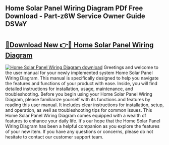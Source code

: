 ## Home Solar Panel Wiring Diagram PDf Free Download - Part-z6W Service Owner Guide DSVaY

# <h2><a href="http://dfmsv88.blite.top/?on=Home+Solar+Panel+Wiring+Diagram">🔗Download New 👉🔴 Home Solar Panel Wiring Diagram</a></h2>

[![Home Solar Panel Wiring Diagram download](https://i.imgur.com/lujVjoI.png)](http://dfmsv88.blite.top/?on=Home+Solar+Panel+Wiring+Diagram)
Greetings and welcome to the user manual for your newly implemented system Home Solar Panel Wiring Diagram. This manual is specifically designed to help you navigate the features and functions of your product with ease. Inside, you will find detailed instructions for installation, usage, maintenance, and troubleshooting. Before you begin using your Home Solar Panel Wiring Diagram, please familiarize yourself with its functions and features by reading this user manual. It includes clear instructions for installation, setup, and operation, as well as troubleshooting tips for common issues. This Home Solar Panel Wiring Diagram comes equipped with a wealth of features to enhance your daily life. It's our hope that the Home Solar Panel Wiring Diagram has been a helpful companion as you explore the features of your new item. If you have any questions or concerns, please do not hesitate to contact our customer support team.
